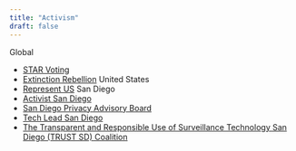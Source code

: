 ```yaml
---
title: "Activism"
draft: false
---
```

Global
- [STAR Voting](https://www.starvoting.org/)
- [Extinction Rebellion](https://rebellion.global/)
United States
- [Represent US](https://represent.us/)
San Diego
- [Activist San Diego](https://www.activistsandiego.org/)
- [San Diego Privacy Advisory Board](https://sandiegoprivacy.org/)
- [Tech Lead San Diego](https://techleadsd.org/)
- [The Transparent and Responsible Use of Surveillance Technology San Diego (TRUST SD) Coalition](https://sandiegotrust.org/)
